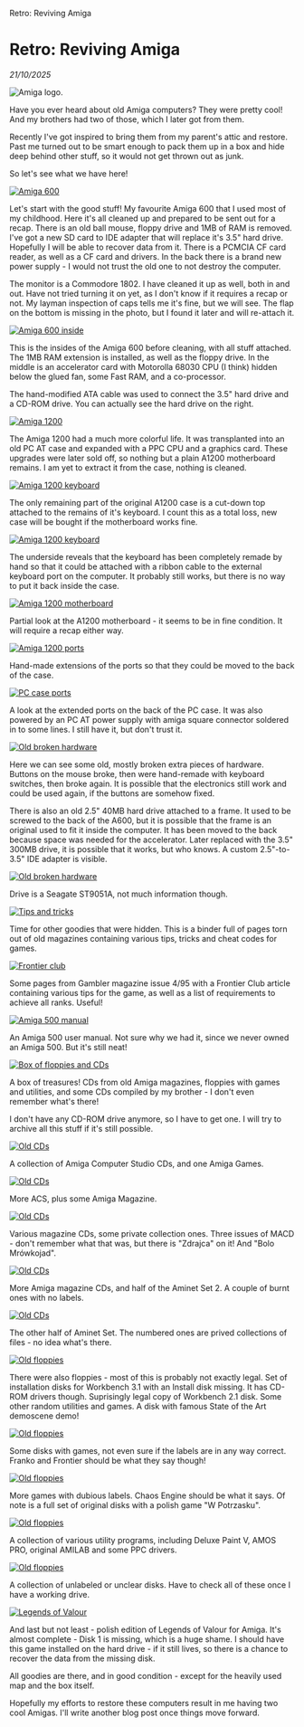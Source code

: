 Retro: Reviving Amiga

# Retro: Reviving Amiga
*21/10/2025*

![Amiga logo.](/assets/images/articles/amiga/amilogot.jpg "The ye old Commodore Amiga logo.")

Have you ever heard about old Amiga computers? They were pretty cool! And my brothers had two of those, which I later got from them.

Recently I've got inspired to bring them from my parent's attic and restore. Past me turned out to be smart enough to pack them up in a box and hide deep behind other stuff, so it would not get thrown out as junk.

So let's see what we have here!

[![Amiga 600](/assets/images/articles/amiga/amiga1t.jpg "Amiga 600 with monitor goodies")](/assets/images/articles/amiga/amiga1.jpg)

Let's start with the good stuff! My favourite Amiga 600 that I used most of my childhood. Here it's all cleaned up and prepared to be sent out for a recap. There is an old ball mouse, floppy drive and 1MB of RAM is removed. I've got a new SD card to IDE adapter that will replace it's 3.5" hard drive. Hopefully I will be able to recover data from it. There is a PCMCIA CF card reader, as well as a CF card and drivers. In the back there is a brand new power supply - I would not trust the old one to not destroy the computer.

The monitor is a Commodore 1802. I have cleaned it up as well, both in and out. Have not tried turning it on yet, as I don't know if it requires a recap or not. My layman inspection of caps tells me it's fine, but we will see. The flap on the bottom is missing in the photo, but I found it later and will re-attach it.

[![Amiga 600 inside](/assets/images/articles/amiga/amiga2t.png "Amiga 600 interior")](/assets/images/articles/amiga/amiga2.png)

This is the insides of the Amiga 600 before cleaning, with all stuff attached. The 1MB RAM extension is installed, as well as the floppy drive. In the middle is an accelerator card with Motorolla 68030 CPU (I think) hidden below the glued fan, some Fast RAM, and a co-processor.

The hand-modified ATA cable was used to connect the 3.5" hard drive and a CD-ROM drive. You can actually see the hard drive on the right.

[![Amiga 1200](/assets/images/articles/amiga/amiga3t.jpg "Heavily modified Amiga 1200")](/assets/images/articles/amiga/amiga3.jpg)

The Amiga 1200 had a much more colorful life. It was transplanted into an old PC AT case and expanded with a PPC CPU and a graphics card. These upgrades were later sold off, so nothing but a plain A1200 motherboard remains. I am yet to extract it from the case, nothing is cleaned.

[![Amiga 1200 keyboard](/assets/images/articles/amiga/amiga4t.jpg "What remains of Amiga 1200 keyboard")](/assets/images/articles/amiga/amiga4.jpg)

The only remaining part of the original A1200 case is a cut-down top attached to the remains of it's keyboard. I count this as a total loss, new case will be bought if the motherboard works fine.

[![Amiga 1200 keyboard](/assets/images/articles/amiga/amiga5t.jpg "What remains of Amiga 1200 keyboard")](/assets/images/articles/amiga/amiga5.jpg)

The underside reveals that the keyboard has been completely remade by hand so that it could be attached with a ribbon cable to the external keyboard port on the computer. It probably still works, but there is no way to put it back inside the case.

[![Amiga 1200 motherboard](/assets/images/articles/amiga/amiga6t.jpg "Amiga 1200 motherboard")](/assets/images/articles/amiga/amiga6.jpg)

Partial look at the A1200 motherboard - it seems to be in fine condition. It will require a recap either way.

[![Amiga 1200 ports](/assets/images/articles/amiga/amiga7t.jpg "Amiga 1200 ports")](/assets/images/articles/amiga/amiga7.jpg)

Hand-made extensions of the ports so that they could be moved to the back of the case.

[![PC case ports](/assets/images/articles/amiga/amiga8t.jpg "PC case ports")](/assets/images/articles/amiga/amiga8.jpg)

A look at the extended ports on the back of the PC case. It was also powered by an PC AT power supply with amiga square connector soldered in to some lines. I still have it, but don't trust it.

[![Old broken hardware](/assets/images/articles/amiga/amiga9t.jpg "Old broken extra hardware")](/assets/images/articles/amiga/amiga9.jpg)

Here we can see some old, mostly broken extra pieces of hardware. Buttons on the mouse broke, then were hand-remade with keyboard switches, then broke again. It is possible that the electronics still work and could be used again, if the buttons are somehow fixed.

There is also an old 2.5" 40MB hard drive attached to a frame. It used to be screwed to the back of the A600, but it is possible that the frame is an original used to fit it inside the computer. It has been moved to the back because space was needed for the accelerator. Later replaced with the 3.5" 300MB drive, it is possible that it works, but who knows. A custom 2.5"-to-3.5" IDE adapter is visible.

[![Old broken hardware](/assets/images/articles/amiga/amiga10t.jpg "Old broken extra hardware")](/assets/images/articles/amiga/amiga10.jpg)

Drive is a Seagate ST9051A, not much information though.

[![Tips and tricks](/assets/images/articles/amiga/amiga11t.jpg "Collection of Tips and tricks pages")](/assets/images/articles/amiga/amiga11.jpg)

Time for other goodies that were hidden. This is a binder full of pages torn out of old magazines containing various tips, tricks and cheat codes for games.

[![Frontier club](/assets/images/articles/amiga/amiga12t.jpg "Frontier club article")](/assets/images/articles/amiga/amiga12.jpg)

Some pages from Gambler magazine issue 4/95 with a Frontier Club article containing various tips for the game, as well as a list of requirements to achieve all ranks. Useful!

[![Amiga 500 manual](/assets/images/articles/amiga/amiga13t.jpg "Amiga 500 manual")](/assets/images/articles/amiga/amiga13.jpg)

An Amiga 500 user manual. Not sure why we had it, since we never owned an Amiga 500. But it's still neat!

[![Box of floppies and CDs](/assets/images/articles/amiga/amiga14t.jpg "Treasure chest")](/assets/images/articles/amiga/amiga14.jpg)

A box of treasures! CDs from old Amiga magazines, floppies with games and utilities, and some CDs compiled by my brother - I don't even remember what's there!

I don't have any CD-ROM drive anymore, so I have to get one. I will try to archive all this stuff if it's still possible.

[![Old CDs](/assets/images/articles/amiga/amiga15t.jpg "Old CDs")](/assets/images/articles/amiga/amiga15.jpg)

A collection of Amiga Computer Studio CDs, and one Amiga Games.

[![Old CDs](/assets/images/articles/amiga/amiga16t.jpg "Old CDs")](/assets/images/articles/amiga/amiga16.jpg)

More ACS, plus some Amiga Magazine.

[![Old CDs](/assets/images/articles/amiga/amiga17t.jpg "Old CDs")](/assets/images/articles/amiga/amiga17.jpg)

Various magazine CDs, some private collection ones. Three issues of MACD - don't remember what that was, but there is "Zdrajca" on it! And "Bolo Mrówkojad".

[![Old CDs](/assets/images/articles/amiga/amiga18t.jpg "Old CDs")](/assets/images/articles/amiga/amiga18.jpg)

More Amiga magazine CDs, and half of the Aminet Set 2. A couple of burnt ones with no labels.

[![Old CDs](/assets/images/articles/amiga/amiga19t.jpg "Old CDs")](/assets/images/articles/amiga/amiga19.jpg)

The other half of Aminet Set. The numbered ones are prived collections of files - no idea what's there.

[![Old floppies](/assets/images/articles/amiga/amiga20t.jpg "Old floppies")](/assets/images/articles/amiga/amiga20.jpg)

There were also floppies - most of this is probably not exactly legal. Set of installation disks for Workbench 3.1 with an Install disk missing. It has CD-ROM drivers though. Suprisingly legal copy of Workbench 2.1 disk. Some other random utilities and games. A disk with famous State of the Art demoscene demo!

[![Old floppies](/assets/images/articles/amiga/amiga21t.jpg "Old floppies")](/assets/images/articles/amiga/amiga21.jpg)

Some disks with games, not even sure if the labels are in any way correct. Franko and Frontier should be what they say though!

[![Old floppies](/assets/images/articles/amiga/amiga23t.jpg "Old floppies")](/assets/images/articles/amiga/amiga23.jpg)

More games with dubious labels. Chaos Engine should be what it says. Of note is a full set of original disks with a polish game "W Potrzasku".

[![Old floppies](/assets/images/articles/amiga/amiga22t.jpg "Old floppies")](/assets/images/articles/amiga/amiga22.jpg)

A collection of various utility programs, including Deluxe Paint V, AMOS PRO, original AMILAB and some PPC drivers.

[![Old floppies](/assets/images/articles/amiga/amiga24t.jpg "Old floppies")](/assets/images/articles/amiga/amiga24.jpg)

A collection of unlabeled or unclear disks. Have to check all of these once I have a working drive.

[![Legends of Valour](/assets/images/articles/amiga/amiga25t.jpg "Legends of Valour")](/assets/images/articles/amiga/amiga25.jpg)

And last but not least - polish edition of Legends of Valour for Amiga. It's almost complete - Disk 1 is missing, which is a huge shame. I should have this game installed on the hard drive - if it still lives, so there is a chance to recover the data from the missing disk.

All goodies are there, and in good condition - except for the heavily used map and the box itself.

Hopefully my efforts to restore these computers result in me having two cool Amigas. I'll write another blog post once things move forward.

